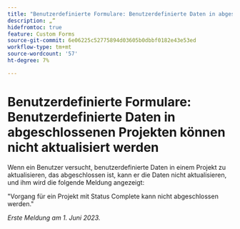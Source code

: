 ```yaml
---
title: "Benutzerdefinierte Formulare: Benutzerdefinierte Daten in abgeschlossenen Projekten können nicht aktualisiert werden"
description: „“
hidefromtoc: true
feature: Custom Forms
source-git-commit: 6e06225c52775894d03605b0dbbf0182e43e53ed
workflow-type: tm+mt
source-wordcount: '57'
ht-degree: 7%

---
```



# Benutzerdefinierte Formulare: Benutzerdefinierte Daten in abgeschlossenen Projekten können nicht aktualisiert werden

Wenn ein Benutzer versucht, benutzerdefinierte Daten in einem Projekt zu aktualisieren, das abgeschlossen ist, kann er die Daten nicht aktualisieren, und ihm wird die folgende Meldung angezeigt:

&quot;Vorgang für ein Projekt mit Status Complete kann nicht abgeschlossen werden.&quot;

_Erste Meldung am 1. Juni 2023._
